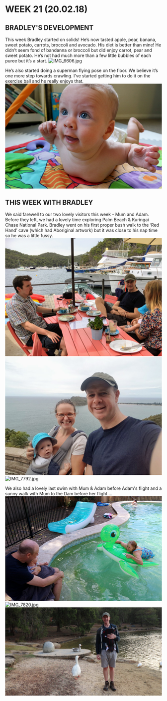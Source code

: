 # WEEK 21 (20.02.18)

## BRADLEY'S DEVELOPMENT
This week Bradley started on solids! He’s now tasted apple, pear, banana, sweet potato, carrots, broccoli and avocado. His diet is better than mine! He didn’t seem fond of bandanna or broccoli but did enjoy carrot, pear and sweet potato. He’s not had much more than a few little bubbles of each puree but it’s a start. 
![IMG_6606.jpg](IMG_6606.jpg "IMG_6606.jpg")

He’s also started doing a superman flying pose on the floor. We believe it’s one more step towards crawling. I’ve started getting him to do it on the exercise ball and he really enjoys that. 
![IMG_6707.jpg](IMG_6707.jpg "IMG_6707.jpg")

## THIS WEEK WITH BRADLEY
We said farewell to our two lovely visitors this week - Mum and Adam. Before they left, we had a lovely time exploring Palm Beach & Kuringai Chase National Park. Bradley went on his first proper bush walk to the ‘Red Hand’ cave (which had Aboriginal artwork) but it was close to his nap time so he was a little fussy. 
![IMG_7774.jpg](IMG_7774.jpg "IMG_7774.jpg")
![001.jpg](001.jpg "001.jpg")
![IMG_7792.jpg](IMG_7792.jpg "IMG_7792.jpg")

We also had a lovely last swim with Mum & Adam before Adam's flight and a sunny walk with Mum to the Dam before her flight....
![IMG_6633.jpg](IMG_6633.jpg "IMG_6633.jpg")
![IMG_7820.jpg](IMG_7820.jpg "IMG_7820.jpg")
![002.jpg](002.jpg "002.jpg")
